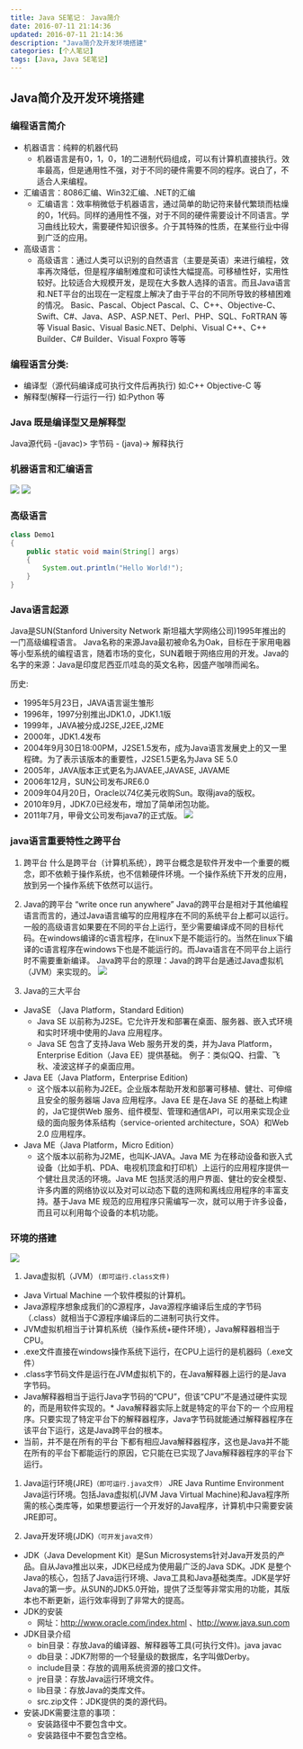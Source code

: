```yaml
---
title: Java SE笔记： Java简介
date: 2016-07-11 21:14:36
updated: 2016-07-11 21:14:36
description: "Java简介及开发环境搭建"
categories: [个人笔记]
tags: [Java, Java SE笔记]
---
```


## Java简介及开发环境搭建
### 编程语言简介
- 机器语言：纯粹的机器代码
  - 机器语言是有0，1，0，1的二进制代码组成，可以有计算机直接执行。效率最高，但是通用性不强，对于不同的硬件需要不同的程序。说白了，不适合人来编程。
- 汇编语言：8086汇编、Win32汇编、.NET的汇编
  - 汇编语言：效率稍微低于机器语言，通过简单的助记符来替代繁琐而枯燥的0，1代码。同样的通用性不强，对于不同的硬件需要设计不同语言。学习曲线比较大，需要硬件知识很多。介于其特殊的性质，在某些行业中得到广泛的应用。
- 高级语言：
  - 高级语言：通过人类可以识别的自然语言（主要是英语）来进行编程，效率再次降低，但是程序编制难度和可读性大幅提高。可移植性好，实用性较好。比较适合大规模开发，是现在大多数人选择的语言。而且Java语言和.NET平台的出现在一定程度上解决了由于平台的不同所导致的移植困难的情况。 Basic、Pascal、Object Pascal、C、C++、Objective-C、Swift、C#、Java、ASP、ASP.NET、Perl、PHP、SQL、FoRTRAN 等等 Visual Basic、Visual Basic.NET、Delphi、Visual C++、C++ Builder、C# Builder、Visual Foxpro 等等

### 编程语言分类:
- 编译型（源代码编译成可执行文件后再执行) 如:C++ Objective-C 等
- 解释型(解释一行运行一行) 如:Python 等

### Java 既是编译型又是解释型
Java源代码 -(javac)> 字节码 - (java)-> 解释执行

### 机器语言和汇编语言
![](/blog/images/javase_2.jpg)
![](/blog/images/javase_3.jpg)

### 高级语言
```java
class Demo1
{
    public static void main(String[] args)
    {
        System.out.println("Hello World!");
    }
}
```

### Java语言起源
Java是SUN(Stanford University Network 斯坦福大学网络公司)1995年推出的一门高级编程语言。 Java名称的来源Java最初被命名为Oak，目标在于家用电器等小型系统的编程语言，随着市场的变化，SUN着眼于网络应用的开发。Java的名字的来源：Java是印度尼西亚爪哇岛的英文名称，因盛产咖啡而闻名。

历史:

- 1995年5月23日，JAVA语言诞生雏形
- 1996年，1997分别推出JDK1.0，JDK1.1版
- 1999年，JAVA被分成J2SE,J2EE,J2ME
- 2000年，JDK1.4发布
- 2004年9月30日18:00PM，J2SE1.5发布，成为Java语言发展史上的又一里程碑。为了表示该版本的重要性，J2SE1.5更名为Java SE 5.0
- 2005年，JAVA版本正式更名为JAVAEE,JAVASE, JAVAME
- 2006年12月，SUN公司发布JRE6.0 　　
- 2009年04月20日，Oracle以74亿美元收购Sun。取得java的版权。
- 2010年9月，JDK7.0已经发布，增加了简单闭包功能。 　　
- 2011年7月，甲骨文公司发布java7的正式版。
![](/blog/images/javase_5.jpg)


### java语言重要特性之跨平台
1. 跨平台
什么是跨平台（计算机系统），跨平台概念是软件开发中一个重要的概念，即不依赖于操作系统，也不信赖硬件环境。一个操作系统下开发的应用，放到另一个操作系统下依然可以运行。

1. Java的跨平台
“write once run anywhere” Java的跨平台是相对于其他编程语言而言的，通过Java语言编写的应用程序在不同的系统平台上都可以运行。一般的高级语言如果要在不同的平台上运行，至少需要编译成不同的目标代码。在windows编译的c语言程序，在linux下是不能运行的。当然在linux下编译的c语言程序在windows下也是不能运行的。而Java语言在不同平台上运行时不需要重新编译。 Java跨平台的原理：Java的跨平台是通过Java虚拟机（JVM）来实现的。 
![](/blog/images/javase_4.jpg)

1. Java的三大平台
- JavaSE （Java Platform，Standard Edition)
  - Java SE 以前称为J2SE。它允许开发和部署在桌面、服务器、嵌入式环境和实时环境中使用的Java 应用程序。
  - Java SE 包含了支持Java Web 服务开发的类，并为Java Platform，Enterprise Edition（Java EE）提供基础。 例子：类似QQ、扫雷、飞秋、凌波这样子的桌面应用。
- Java EE（Java Platform，Enterprise Edition)
  - 这个版本以前称为J2EE。企业版本帮助开发和部署可移植、健壮、可伸缩且安全的服务器端 Java 应用程序。Java EE 是在Java SE 的基础上构建的，Ja它提供Web 服务、组件模型、管理和通信API，可以用来实现企业级的面向服务体系结构（service-oriented architecture，SOA）和Web 2.0 应用程序。
- Java ME（Java Platform，Micro Edition）
  - 这个版本以前称为J2ME，也叫K-JAVA。Java ME 为在移动设备和嵌入式设备（比如手机、PDA、电视机顶盒和打印机）上运行的应用程序提供一个健壮且灵活的环境。Java ME 包括灵活的用户界面、健壮的安全模型、许多内置的网络协议以及对可以动态下载的连网和离线应用程序的丰富支持。基于Java ME 规范的应用程序只需编写一次，就可以用于许多设备，而且可以利用每个设备的本机功能。

### 环境的搭建
![](/blog/images/javase_6.jpg)
1. Java虚拟机（JVM）`(即可运行.class文件)`
  - Java Virtual Machine 一个软件模拟的计算机。
  - Java源程序想象成我们的C源程序，Java源程序编译后生成的字节码（.class）就相当于C源程序编译后的二进制可执行文件。
  - JVM虚拟机相当于计算机系统（操作系统+硬件环境），Java解释器相当于CPU。
  - .exe文件直接在windows操作系统下运行，在CPU上运行的是机器码（.exe文件）
  - .class字节码文件是运行在JVM虚拟机下的，在Java解释器上运行的是Java字节码。
  - Java解释器相当于运行Java字节码的“CPU”，但该“CPU”不是通过硬件实现的，而是用软件实现的。* Java解释器实际上就是特定的平台下的一 个应用程序。只要实现了特定平台下的解释器程序，Java字节码就能通过解释器程序在该平台下运行，这是Java跨平台的根本。
  - 当前，并不是在所有的平台 下都有相应Java解释器程序，这也是Java并不能在所有的平台下都能运行的原因，它只能在已实现了Java解释器程序的平台下运行。

1. Java运行环境(JRE)`（即可运行.java文件）`
JRE Java Runtime Environment Java运行环境。包括Java虚拟机(JVM Java Virtual Machine)和Java程序所需的核心类库等，如果想要运行一个开发好的Java程序，计算机中只需要安装JRE即可。

1. Java开发环境(JDK)`（可开发java文件）`
  - JDK（Java Development Kit）是Sun Microsystems针对Java开发员的产品。自从Java推出以来，JDK已经成为使用最广泛的Java SDK。JDK 是整个Java的核心，包括了Java运行环境、Java工具和Java基础类库。JDK是学好Java的第一步。从SUN的JDK5.0开始，提供了泛型等非常实用的功能，其版本也不断更新，运行效率得到了非常大的提高。
  - JDK的安装
    - 网址：http://www.oracle.com/index.html 、http://www.java.sun.com
  - JDK目录介绍
    - bin目录：存放Java的编译器、解释器等工具(可执行文件)。java javac
    - db目录：JDK7附带的一个轻量级的数据库，名字叫做Derby。
    - include目录：存放的调用系统资源的接口文件。
    - jre目录：存放Java运行环境文件。
    - lib目录：存放Java的类库文件。
    - src.zip文件：JDK提供的类的源代码。
  - 安装JDK需要注意的事项：
    - 安装路径中不要包含中文。
    - 安装路径中不要包含空格。